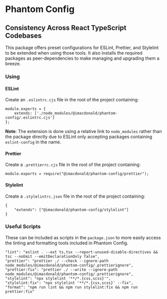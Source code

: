 # Phantom Config

## Consistency Across React TypeScript Codebases

This package offers preset configurations for ESLint, Prettier, and Stylelint to be extended when using those tools. It also installs the required packages as peer-dependencies to make managing and upgrading them a breeze.

### Using

#### ESLint

Create an `.eslintrc.cjs` file in the root of the project containing:

```
module.exports = {
    extends: ['./node_modules/@imacdonald/phantom-config/.eslintrc.cjs']
};
```

**Note**: The extension is done using a relative link to `node_modules` rather than the package directly due to ESLint only accepting packages containing `eslint-config` in the name.

#### Prettier

Create a `.prettierrc.cjs` file in the root of the project containing:

```
module.exports = require("@imacdonald/phantom-config/prettier");
```

#### Stylelint

Create a `.stylelintrc.json` file in the root of the project containing:

```
{
    "extends": ["@imacdonald/phantom-config/stylelint"]
}
```

### Useful Scripts

These can be included as scripts in the `package.json` to more easily access the linting and formatting tools included in Phantom Config.

```
"lint": "eslint . --ext ts,tsx --report-unused-disable-directives && tsc --noEmit --emitDeclarationOnly false",
"prettier": "prettier ./ --check --ignore-path node_modules/@imacdonald/phantom-config/.prettierignore",
"prettier:fix": "prettier ./ --write --ignore-path node_modules/@imacdonald/phantom-config/.prettierignore",
"stylelint": "npx stylelint '**/*.{css,scss}'",
"stylelint:fix": "npx stylelint '**/*.{css,scss}' --fix",
"format": "npm run lint && npm run stylelint:fix && npm run prettier:fix"
```
